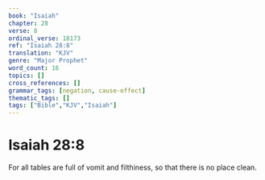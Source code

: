 ```yaml
---
book: "Isaiah"
chapter: 28
verse: 8
ordinal_verse: 18173
ref: "Isaiah 28:8"
translation: "KJV"
genre: "Major Prophet"
word_count: 16
topics: []
cross_references: []
grammar_tags: [negation, cause-effect]
thematic_tags: []
tags: ["Bible","KJV","Isaiah"]
---
```


# Isaiah 28:8

For all tables are full of vomit and filthiness, so that there is no place clean.
